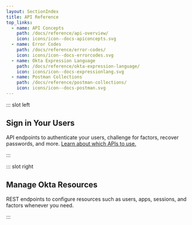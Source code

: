 ```yaml
---
layout: SectionIndex
title: API Reference
top_links:
  - name: API Concepts
    path: /docs/reference/api-overview/
    icon: icons/icon--docs-apiconcepts.svg
  - name: Error Codes
    path: /docs/reference/error-codes/
    icon: icons/icon--docs-errorcodes.svg
  - name: Okta Expression Language
    path: /docs/reference/okta-expression-language/
    icon: icons/icon--docs-expressionlang.svg
  - name: Postman Collections
    path: /docs/reference/postman-collections/
    icon: icons/icon--docs-postman.svg
---
```


::: slot left
## Sign in Your Users
API endpoints to authenticate your users, challenge for factors, recover passwords, and more. [Learn about which APIs to use.](/authentication-guide/auth-overview/#authentication-api-vs-oauth-20-vs-openid-connect)

<CategoryLinks category="authentication" class="list--with-descriptions" />
:::

::: slot right
## Manage Okta Resources
REST endpoints to configure resources such as users, apps, sessions, and factors whenever you need.

<CategoryLinks category="management" where_exp="deprecated" :showExcerpt="false" class="list--multicolumn" sort="title" />
:::
